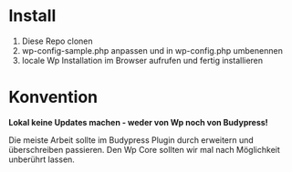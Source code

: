 Install
===
1.  Diese Repo clonen
2.  wp-config-sample.php anpassen und in wp-config.php umbenennen
3.  locale Wp Installation im Browser aufrufen und fertig installieren

Konvention
===
__Lokal keine Updates machen - weder von Wp noch von Budypress!__

Die meiste Arbeit sollte im Budypress Plugin durch erweitern und überschreiben passieren. Den Wp Core sollten wir mal nach Möglichkeit unberührt lassen. 
